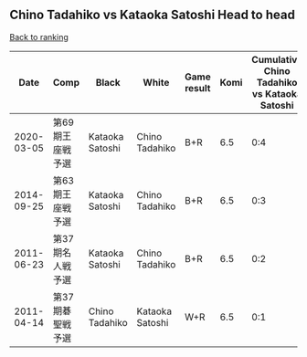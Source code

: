 ## Chino Tadahiko vs Kataoka Satoshi Head to head

[Back to ranking](../../index.md)




| **Date** | **Comp** | **Black** | **White** | **Game result** | **Komi** | **Cumulative Chino Tadahiko vs Kataoka Satoshi** | **Chino Tadahiko streak** | **Kataoka Satoshi streak** | 
| --- | --- | --- | --- | --- | --- | --- | --- | --- |
| 2020-03-05 | 第69期王座戦予選 | Kataoka Satoshi | Chino Tadahiko | B+R | 6.5 | 0:4 | 0 | 4 | 
| 2014-09-25 | 第63期王座戦予選 | Kataoka Satoshi | Chino Tadahiko | B+R | 6.5 | 0:3 | 0 | 3 | 
| 2011-06-23 | 第37期名人戦予選 | Kataoka Satoshi | Chino Tadahiko | B+R | 6.5 | 0:2 | 0 | 2 | 
| 2011-04-14 | 第37期碁聖戦予選 | Chino Tadahiko | Kataoka Satoshi | W+R | 6.5 | 0:1 | 0 | 1 |




